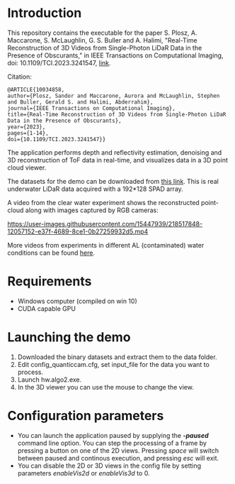 # Introduction
This repository contains the executable for the paper S. Plosz, A. Maccarone, S. McLaughlin, G. S. Buller and A. Halimi, "Real-Time Reconstruction of 3D Videos from Single-Photon LiDaR Data in the Presence of Obscurants," in IEEE Transactions on Computational Imaging, doi: 10.1109/TCI.2023.3241547, [link](https://ieeexplore.ieee.org/document/10034858).

Citation:

    @ARTICLE{10034858,
    author={Plosz, Sandor and Maccarone, Aurora and McLaughlin, Stephen and Buller, Gerald S. and Halimi, Abderrahim},
    journal={IEEE Transactions on Computational Imaging}, 
    title={Real-Time Reconstruction of 3D Videos from Single-Photon LiDaR Data in the Presence of Obscurants}, 
    year={2023},
    pages={1-14},
    doi={10.1109/TCI.2023.3241547}}

The application performs depth and reflectivity estimation, denoising and 3D reconstruction of ToF data in real-time, and visualizes data in a 3D point cloud viewer.

The datasets for the demo can be downloaded from [this link](https://www.dropbox.com/scl/fo/qf3oejancf4itjqfhrwcw/h?dl=0&rlkey=1j7zptygk5wrv2q0xbhviet4w). This is real underwater LiDaR data acquired with a 192*128 SPAD array.

A video from the clear water experiment shows the reconstructed point-cloud along with images captured by RGB cameras:

https://user-images.githubusercontent.com/15447939/218517848-12057152-e37f-4689-8ce1-0b27259932d5.mp4

More videos from experiments in different AL (contaminated) water conditions can be found [here](https://www.dropbox.com/home/fast_denoiser_videos).

# Requirements
- Windows computer (compiled on win 10)
- CUDA capable GPU

# Launching the demo
1. Downloaded the binary datasets and extract them to the data folder.
1. Edit config_quanticcam.cfg, set input_file for the data you want to process.
2. Launch hw.algo2.exe.
3. In the 3D viewer you can use the mouse to change the view.

# Configuration parameters
- You can launch the application paused by supplying the ***-paused*** command line option. You can step the processing of a frame by pressing a button on one of the 2D views. Pressing *space* will switch between paused and continous execution, and pressing *esc* will exit.
- You can disable the 2D or 3D views in the config file by setting parameters *enableVis2d* or *enableVis3d* to 0.
